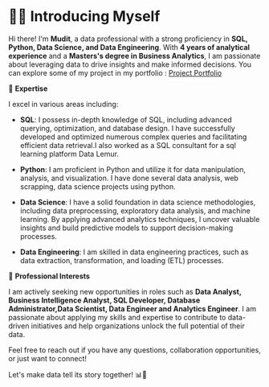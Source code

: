 # 🧑‍💻 Introducing Myself

Hi there! I'm **Mudit**, a data professional with a strong proficiency in **SQL, Python, Data Science, and Data Engineering**. With **4 years of analytical experience** and a **Masters's degree in Business Analytics**, I am passionate about leveraging data to drive insights and make informed decisions. You can explore some of my project in my portfolio : [Project Portfolio](https://github.com/mudit-mishra8/My-Portfolio/blob/main/README.md)

🔎 **Expertise**

I excel in various areas including:

- **SQL**: I possess in-depth knowledge of SQL, including advanced querying, optimization, and database design. I have successfully developed and optimized numerous complex queries and facilitating efficient data retrieval.I also worked as a SQL consultant for a sql learning platform Data Lemur.

- **Python**: I am proficient in Python and utilize it for data manipulation, analysis, and visualization. I have done several data analysis, web scrapping, data science projects using python.  

- **Data Science**: I have a solid foundation in data science methodologies, including data preprocessing, exploratory data analysis, and machine learning. By applying advanced analytics techniques, I uncover valuable insights and build predictive models to support decision-making processes.

- **Data Engineering**: I am skilled in data engineering practices, such as data extraction, transformation, and loading (ETL) processes.

💼 **Professional Interests**

I am actively seeking new opportunities in roles such as **Data Analyst, Business Intelligence Analyst, SQL Developer, Database Administrator,Data Scientist, Data Engineer and Analytics Engineer**. I am passionate about applying my skills and expertise to contribute to data-driven initiatives and help organizations unlock the full potential of their data.

Feel free to reach out if you have any questions, collaboration opportunities, or just want to connect!

Let's make data tell its story together! 📊🔬
